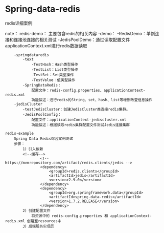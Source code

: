 # Spring-data-redis
redis详细案例





note：
    redis-demo：
        主要包含redis的相关内容
        -demo：
            -RedisDemo：单例连接和连接池连接的相关测试
            -JedisPoolDemo：通过读取配置文件applicationContext.xml进行redis数据读取

        -springdataredis
            -text
                -TestHash：Hash类型操作
                -TestList：List类型操作
                -TestSet：Set类型操作
                -TestValue：值类型操作
            -SpringDataRedis：
                配置文件：redis-config.properties、applicationContext-redis.xml
                功能描述：进行redis的String、set、hash、list等增删改查信息操作
        -jedisCluster
            -testJedisCluster：创建JedisCluster类连接redis集群。
            -JedisPoolConfig：
                配置文件：applicationContext-jediscluster.xml
                功能描述：根据读取redis集群配置文件测试Jedis连接集群

    redis-example
        Spring Data Redis综合案例测试
        步骤：
            1）引入依赖
            <!--缓存-->
                    <!-- https://mvnrepository.com/artifact/redis.clients/jedis -->
                    <dependency>
                        <groupId>redis.clients</groupId>
                        <artifactId>jedis</artifactId>
                        <version>2.9.0</version>
                    </dependency>
                    <dependency>
                        <groupId>org.springframework.data</groupId>
                        <artifactId>spring-data-redis</artifactId>
                        <version>1.7.2.RELEASE</version>
                    </dependency>
            2）创建配置文件
                将资源中的 redis-config.properties 和 applicationContext-redis.xml 创建至resources中
            3）后端服务实现层
